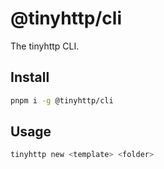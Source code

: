 # @tinyhttp/cli

The tinyhttp CLI.

## Install

```sh
pnpm i -g @tinyhttp/cli
```

## Usage

```sh
tinyhttp new <template> <folder>
```
